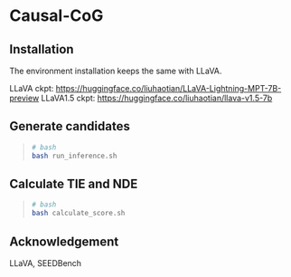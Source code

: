# Causal-CoG

## Installation
The environment installation keeps the same with LLaVA.

LLaVA ckpt: https://huggingface.co/liuhaotian/LLaVA-Lightning-MPT-7B-preview
LLaVA1.5 ckpt: https://huggingface.co/liuhaotian/llava-v1.5-7b

## Generate candidates
> ```bash
> # bash
> bash run_inference.sh
> ```
## Calculate TIE and NDE
> ```bash
> # bash
> bash calculate_score.sh
> ```
## Acknowledgement
LLaVA, SEEDBench
